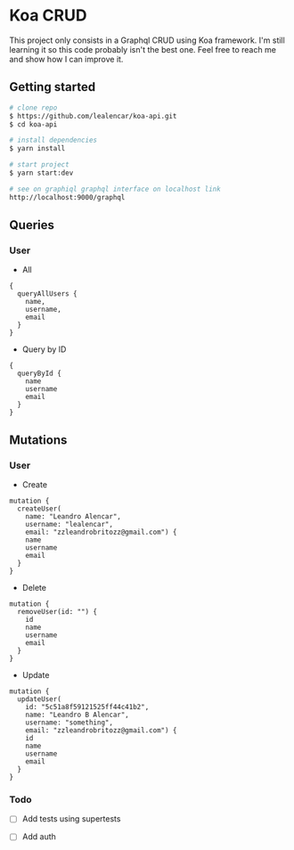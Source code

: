 # Koa CRUD

This project only consists in a Graphql CRUD using Koa framework. I'm still learning it so this code probably isn't the best one. Feel free to reach me and show how I can improve it. 


## Getting started
```bash
# clone repo
$ https://github.com/lealencar/koa-api.git
$ cd koa-api

# install dependencies
$ yarn install

# start project
$ yarn start:dev

# see on graphiql graphql interface on localhost link
http://localhost:9000/graphql
```

## Queries

### User
- All
```gql
{
  queryAllUsers {
    name,
    username,
    email
  }
}
```
- Query by ID
```gql
{
  queryById {
    name
    username
    email
  }
}
```

## Mutations

### User
- Create
```gql
mutation {
  createUser(
    name: "Leandro Alencar", 
    username: "lealencar", 
    email: "zzleandrobritozz@gmail.com") {
    name
    username
    email
  }
}
```
- Delete
```gql
mutation {
  removeUser(id: "") {
    id
    name
    username
    email
  }
}
```

- Update
```gql
mutation {
  updateUser(
    id: "5c51a8f59121525ff44c41b2", 
    name: "Leandro B Alencar",
    username: "something", 
    email: "zzleandrobritozz@gmail.com") {
    id
    name
    username
    email
  }
}

```

### Todo
- [ ] Add tests using supertests
- [ ] Add auth

